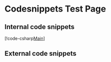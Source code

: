 # Codesnippets Test Page

## Internal code snippets
[!code-csharp[Main](test.cs#L20-L29 "This is source file")]

## External code snippets
